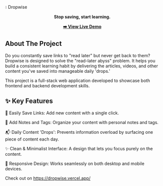 💧 Dropwise
<p align="center">
<strong>Stop saving, start learning.</strong>
</p>

<p align="center">
<a href="dropwise.vercel.app"><strong>➡️ View Live Demo</strong></a>
</p>


## About The Project
Do you constantly save links to "read later" but never get back to them? Dropwise is designed to solve the "read-later abyss" problem. It helps you build a consistent learning habit by delivering the articles, videos, and other content you've saved into manageable daily 'drops.'

This project is a full-stack web application developed to showcase both frontend and backend development skills.

## ✨ Key Features
🔗 Easily Save Links: Add new content with a single click.

📝 Add Notes and Tags: Organize your content with personal notes and tags.

📬 Daily Content 'Drops': Prevents information overload by surfacing one piece of content each day.

✨ Clean & Minimalist Interface: A design that lets you focus purely on the content.

📱 Responsive Design: Works seamlessly on both desktop and mobile devices.


Check out on https://dropwise.vercel.app/

